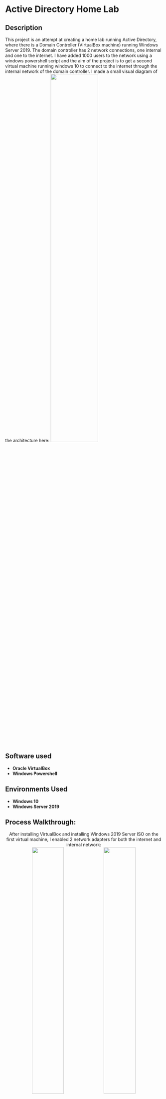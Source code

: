 <h1>Active Directory Home Lab</h1>

<h2>Description </h2>
This project is an attempt at creating a home lab running Active Directory, where there is a Domain Controller (VirtualBox machine) running Windows Server 2019. The domain controller has 2 network connections, one internal and one to the internet. I have added 1000 users to the network using a windows powershell script and the aim of the project is to get a second virtual machine running windows 10 to connect to the internet through the internal network of the domain controller.
I made a small visual diagram of the architecture here:
<img src="https://imgur.com/FK8tpN7.png" height="55%" width="55%"/>
<br />


<h2>Software used</h2>

- <b>Oracle VirtualBox</b> 
- <b>Windows Powershell</b>

<h2>Environments Used </h2>

- <b>Windows 10</b> 
- <b>Windows Server 2019</b> 

<h2>Process Walkthrough:</h2>

<p align="center">
After installing VirtualBox and installing Windows 2019 Server ISO on the first virtual machine, I enabled 2 network adapters for both the internet and internal network: <br/>
<img src="https://imgur.com/3P4mpBK.png" height="45%" width="45%"/>
<img src="https://imgur.com/T3300f9.png" height="45%" width="45%"
/>
<br />
<br />
For the internal network I configured the IPv4 and assigned DNS to be the Domain Controller so it refers back to itself : <br/>
<img src="https://imgur.com/sFMRVjY.png" height="30%" width="30%"
/>
<br />
<br />
Installing Active Directory Domain Services on the domain controller and setting it to mydomain.com and deploying it:  <br/>
<img src="https://imgur.com/Oaj1Emn.png" height="45%" width="45%"
<br />
<br />
Creating an Organisational Unit to add admin users:  <br/>
<img src="https://imgur.com/CGNxOKw.png" height="50%" width="50%"
<br />
<br />
Installing and deploying NAT on the domain controller: <br/>
<img src="https://imgur.com/49ARsKU.png" height="50%" width="50%"
<br />
<br />
After this is done, I selected public interface that was for the client: <br/>
<img src="https://imgur.com/qydiW3R.png" height="50%" width="50%"
<br />
<br />
Installing and deploying DHCP to allow the client computer to automatically be given an IP:  <br/>
<img src="https://imgur.com/5mhluDH.png" height="50%" width="50%" 
<br />
<br />
Setting the IP range for the DHCP so clients get assigned an IP within this range:  <br/>
<img src="https://imgur.com/zGcwHTE.png" height="50%" width="50%" 
<br />
<br />
Downloading a plain text file of 1000 random first and surnames:  <br/>
<img src="https://imgur.com/E1YShJX.png" height="70%" width="70%" 
<br />
<br />
Using a Powershell script to generate the users into the network, the script essentially takes content from the names text file and "re-orders" them in a username format and I have set all user passwords to be the same:  <br/>
<img src="https://imgur.com/OkfVn5K.png" height="80%" width="80%" 
<br />
<br />
Setting execution policy for Powershell to enable it to run the script:  <br/>
<img src="https://imgur.com/E8ujCrE.png" height="80%" width="80%" 
<br />
<br />
Executing the Powershell script, all users should now be part of the network:
<img src="https://imgur.com/kKqFSBx.png" height="80%" width="80%" 
<br />
<br />
The users now can be seen in the Organisational Unit:  <br/>
<img src="https://imgur.com/klbaa6y.png" height="50%" width="50%"
<br />
<br />
Setting up the client running windows 10 on a second VM, I've set the network to be internal - so it will use the Domain Controller in order to access the internet: <br/>
<img src="https://imgur.com/5dcYJKq.png" height="60%" width="60%"
<br />
<br />
Once the client VM has finished installation, we can see whether it can connect to the internet via the Domain Controller: <br/>
<img src="https://imgur.com/707vh3n.png" height="60%" width="60%"
<br />
<br />
Changing the client name and joining it to the domain, so that it can be used to log in on the main computer as a user: <br/>
<img src="https://imgur.com/Bhd6LGa.png" height="30%" width="30%"
<br />
<br />
Now the client computer is visible on the Active Directory as a computer, and it can log in to the domain as well as access the internet! : <br/>
<br/>
<img src="https://imgur.com/7i2PpeD.png" height="50%" width="50%"
</p>
<h2>Final Thoughts</h2>
I enjoyed this project despite running into quite a few problems when setting this up. One of the problems I ran into was the client computer not being able to connect to the domain. I searched this issue and found that I had installed a version of windows 10 which didn't work for this function. I then deleted the virtual machine and created a new one with a different Windows 10 ISO file, luckily this resolved the issue. I also noticed a few security considerations when setting up this network, for example I set the network to have all users using the same password (including admins!) for the powershell script to execute and this is not good for an actual Active Directory. I also learnt to review a downloaded file before executing it on a device, this is because the text file which I had installed to run the powershell command had 50+ repeated users at the end of the file which someone altered on the original file, this caused many repeated errors on the powershell command which required unique users and no repeats. Although this was harmless in the end, some other files may be corrupted and cause more issues, so it is best to be precautious.
<br/> One other security precaution I noticed is the IP lease duration allocated to the client computers, this duration should be considered if it is in a smaller network such as the computers in an internet cafe, where the clients lease should be reduced to a couple hours instead of days.
<img src="https://imgur.com/o2rQyCj.png" height="30%" width = "30%"

<!--
 ```diff
- text in red
+ text in green
! text in orange
# text in gray
@@ text in purple (and bold)@@
```
--!>
